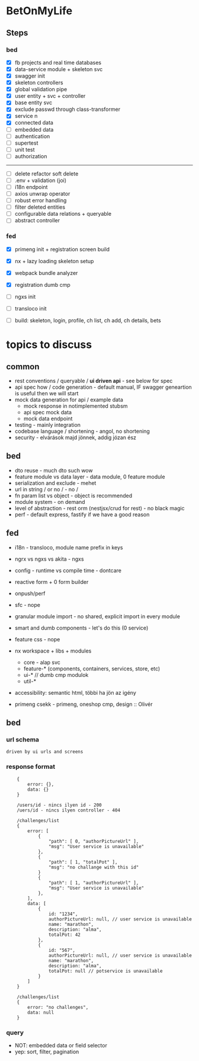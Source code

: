 # BetOnMyLife

##  Steps

### bed
- [x] fb projects and real time databases
- [x] data-service module + skeleton svc
- [x] swagger init
- [x] skeleton controllers
- [x] global validation pipe
- [x] user entity + svc + controller
- [x] base entity svc
- [x] exclude passwd through class-transformer
- [x] service n
- [x] connected data
- [ ] embedded data
- [ ] authentication
- [ ] supertest
- [ ] unit test
- [ ] authorization
---
- [ ] delete refactor soft delete
- [ ] .env + validation (joi)
- [ ] i18n endpoint
- [ ] axios unwrap operator
- [ ] robust error handling
- [ ] filter deleted entities
- [ ] configurable data relations + queryable
- [ ] abstract controller

### fed
- [x] primeng init + registration screen build
- [x] nx + lazy loading skeleton setup
- [x] webpack bundle analyzer 
- [x] registration dumb cmp
- [ ] ngxs init
- [ ] transloco init
- [ ] build: skeleton, login, profile, ch list, ch add, ch details, bets


# topics to discuss
## common
* rest conventions / queryable / __ui driven api__ - see below for spec
* api spec how / code generation - default manual, IF swagger geneartion is useful then we will start  
* mock data generation for api / example data
    * mock response in notimplemented stubsm
    * api spec mock data
    * mock data endpoint
* testing - mainly integration 
* codebase language / shortening - angol, no shortening  
* security - elvárások majd jönnek, addig józan ész
 
## bed
* dto reuse - much dto such wow
* feature module vs data layer - data module, 0 feature module
* serialization and exclude - mehet
* url in string / or no / - no /
* fn param list vs object - object is recommended
* module system - on demand
* level of abstraction - rest orm (nestjsx/crud for rest) - no black magic
* perf - default express, fastify if we have a good reason

## fed
* i18n - transloco, module name prefix in keys
* ngrx vs ngxs vs akita - ngxs
* config - runtime vs compile time - dontcare
* reactive form + 0 form builder
* onpush/perf
* sfc - nope
* granular module import - no shared, explicit import in every module
* smart and dumb components - let's do this (0 service)
* feature css - nope
* nx workspace + libs + modules
    - core - alap svc
    - feature-* (components, containers, services, store, etc)
    - ui-* // dumb cmp modulok
    - util-*
* accessibility: semantic html, többi ha jön az igény


* primeng csekk - primeng, oneshop cmp, design :: Olivér

## bed
### url schema
    driven by ui urls and screens
     
### response format
```
    {
        error: {},
        data: {}
    }
```
    
    
```
    /users/id - nincs ilyen id - 200 
    /uers/id - nincs ilyen controller - 404
```
    
```
    /challenges/list
    { 
        error: [
            {
                "path": [ 0, "authorPictureUrl" ],
                "msg": "User service is unavailable"
            },
            {
                "path": [ 1, "totalPot" ],
                "msg": "no challange with this id"
            }
            {
                "path": [ 1, "authorPictureUrl" ],
                "msg": "User service is unavailable"
            },        
        ],
        data: [
            {
                id: "1234",
                authorPictureUrl: null, // user service is unavailable
                name: "marathon",
                description: "alma",
                totalPot: 42
            }, 
            {
                id: "567",
                authorPictureUrl: null, // user service is unavailable
                name: "marathon",
                description: "alma",
                totalPot: null // potservice is unavailable
            } 
        ]
    }
```
    
    
```
    /challenges/list
    { 
        error: "no challenges",
        data: null
    }
```

### query 
* NOT: embedded data or field selector
* yep: sort, filter, pagination

